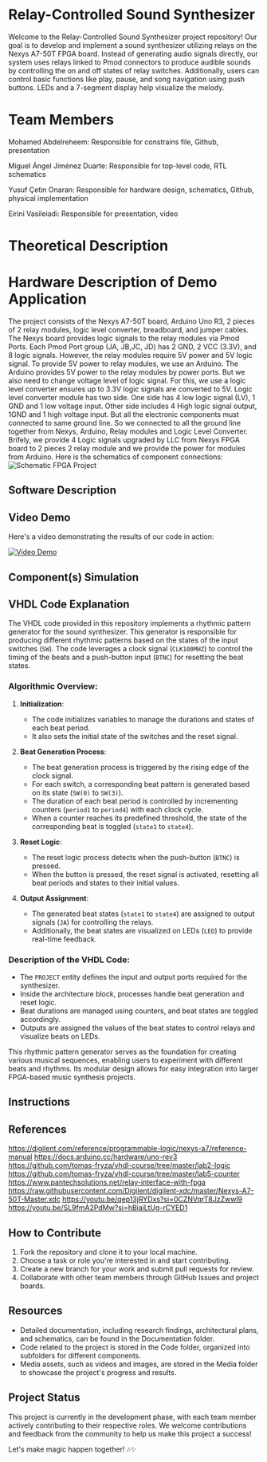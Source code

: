 # Relay-Controlled Sound Synthesizer

Welcome to the Relay-Controlled Sound Synthesizer project repository! Our goal is to develop and implement a sound synthesizer utilizing relays on the Nexys A7-50T FPGA board. Instead of generating audio signals directly, our system uses relays linked to Pmod connectors to produce audible sounds by controlling the on and off states of relay switches. Additionally, users can control basic functions like play, pause, and song navigation using push buttons. LEDs and a 7-segment display help visualize the melody.

# Team Members
Mohamed Abdelreheem: Responsible for constrains file, Github, presentation

Miguel Ángel Jiménez Duarte: Responsible for top-level code, RTL schematics

Yusuf Çetin Onaran: Responsible for hardware design, schematics, Github, physical implementation

Eirini Vasileiadi: Responsible for presentation, video


# Theoretical Description

# Hardware Description of Demo Application
The project consists of the Nexys A7-50T board, Arduino Uno R3, 2 pieces of 2 relay modules, logic level converter, breadboard, and jumper cables. The Nexys board provides logic signals to the relay modules via Pmod Ports. Each Pmod Port group (JA, JB,JC, JD) has 2 GND, 2 VCC (3.3V), and 8 logic signals. However, the relay modules require 5V power and 5V logic signal. To provide 5V power to relay modules, we use an Arduino. The Arduino provides 5V power to the relay modules by power ports. But we also need to change voltage level of logic signal. For this, we use a logic level converter ensures up to 3.3V logic signals are converted to 5V. Logic level converter module has two side. One side has 4 low logic signal (LV), 1 GND and 1 low voltage input. Other side includes 4 High logic signal output, 1GND and 1 high voltage input. But all the electronic components must connected to same ground line. So we connected to all the ground line together from Nexys, Arduino, Relay modules and Logic Level Converter. Brifely, we provide 4 Logic signals upgraded by LLC from Nexys FPGA board to 2 pieces 2 relay module and we provide the power for modules from Arduino. Here is the schematics of component connections: 
![Schematic FPGA Project ](https://github.com/Mohamedt4r29/Relay-Controlled-Sound-Synthesizer/assets/164936141/00a854cf-404a-4b3b-9c61-e81784828cd4)

## Software Description

## Video Demo
Here's a video demonstrating the results of our code in action:

[![Video Demo](https://github.com/Mohamedt4r29/Relay-Controlled-Sound-Synthesizer/assets/51502560/b0e89de0-d8c3-42d6-9b44-4cc40e8a2b04)](https://github.com/Mohamedt4r29/Relay-Controlled-Sound-Synthesizer/assets/51502560/b0e89de0-d8c3-42d6-9b44-4cc40e8a2b04)


## Component(s) Simulation

## VHDL Code Explanation
The VHDL code provided in this repository implements a rhythmic pattern generator for the sound synthesizer. This generator is responsible for producing different rhythmic patterns based on the states of the input switches (`SW`). The code leverages a clock signal (`CLK100MHZ`) to control the timing of the beats and a push-button input (`BTNC`) for resetting the beat states.

### Algorithmic Overview:
1. **Initialization**: 
   - The code initializes variables to manage the durations and states of each beat period.
   - It also sets the initial state of the switches and the reset signal.

2. **Beat Generation Process**:
   - The beat generation process is triggered by the rising edge of the clock signal.
   - For each switch, a corresponding beat pattern is generated based on its state (`SW(0)` to `SW(3)`).
   - The duration of each beat period is controlled by incrementing counters (`period1` to `period4`) with each clock cycle.
   - When a counter reaches its predefined threshold, the state of the corresponding beat is toggled (`state1` to `state4`).

3. **Reset Logic**:
   - The reset logic process detects when the push-button (`BTNC`) is pressed.
   - When the button is pressed, the reset signal is activated, resetting all beat periods and states to their initial values.

4. **Output Assignment**:
   - The generated beat states (`state1` to `state4`) are assigned to output signals (`JA`) for controlling the relays.
   - Additionally, the beat states are visualized on LEDs (`LED`) to provide real-time feedback.

### Description of the VHDL Code:
- The `PROJECT` entity defines the input and output ports required for the synthesizer.
- Inside the architecture block, processes handle beat generation and reset logic.
- Beat durations are managed using counters, and beat states are toggled accordingly.
- Outputs are assigned the values of the beat states to control relays and visualize beats on LEDs.

This rhythmic pattern generator serves as the foundation for creating various musical sequences, enabling users to experiment with different beats and rhythms. Its modular design allows for easy integration into larger FPGA-based music synthesis projects.


## Instructions

## References
https://digilent.com/reference/programmable-logic/nexys-a7/reference-manual
https://docs.arduino.cc/hardware/uno-rev3
https://github.com/tomas-fryza/vhdl-course/tree/master/lab2-logic
https://github.com/tomas-fryza/vhdl-course/tree/master/lab5-counter
https://www.pantechsolutions.net/relay-interface-with-fpga
https://raw.githubusercontent.com/Digilent/digilent-xdc/master/Nexys-A7-50T-Master.xdc
https://youtu.be/qep13jRYDxs?si=0CZNVqrT8JzZwwl9
https://youtu.be/SL9fmA2PdMw?si=hBiaiLtUg-rCYED1

## How to Contribute
1. Fork the repository and clone it to your local machine.
2. Choose a task or role you're interested in and start contributing.
3. Create a new branch for your work and submit pull requests for review.
4. Collaborate with other team members through GitHub Issues and project boards.

## Resources
- Detailed documentation, including research findings, architectural plans, and schematics, can be found in the Documentation folder.
- Code related to the project is stored in the Code folder, organized into subfolders for different components.
- Media assets, such as videos and images, are stored in the Media folder to showcase the project's progress and results.

## Project Status
This project is currently in the development phase, with each team member actively contributing to their respective roles. We welcome contributions and feedback from the community to help us make this project a success!

Let's make magic happen together! 🎶✨

